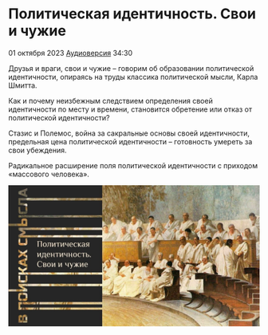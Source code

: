 # Политическая идентичность. Свои и чужие

01 октября 2023 [Аудиоверсия](https://paradoks-pinkera-pilotnyy-vypusk.simplecast.com/episodes/political-identity) 34:30

Друзья и враги, свои и чужие – говорим об образовании политической идентичности, опираясь на труды классика политической мысли, Карла Шмитта.

Как и почему неизбежным следствием определения своей идентичности по месту и времени, становится обретение или отказ от политической идентичности? 

Стазис и Полемос, война за сакральные основы своей идентичности, предельная цена политической идентичности – готовность умереть за свои убеждения. 

Радикальное расширение поля политической идентичности с приходом «массового человека».

![Политическая идентичность. Свои и чужие](political-identity.jpg)
